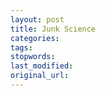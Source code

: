 ```yaml
---
layout: post
title: Junk Science
categories:
tags:
stopwords:
last_modified:
original_url: 
---
```


<!--more-->

